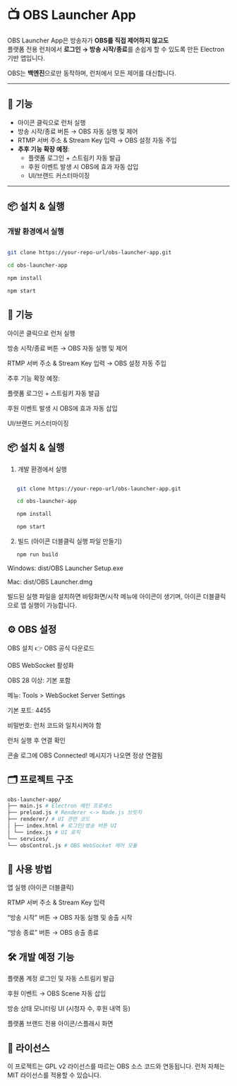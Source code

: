 # 📺 OBS Launcher App

OBS Launcher App은 방송자가 **OBS를 직접 제어하지 않고도**  
플랫폼 전용 런처에서 **로그인 → 방송 시작/종료**를 손쉽게 할 수 있도록 만든 Electron 기반 앱입니다.  

OBS는 **백엔진**으로만 동작하며, 런처에서 모든 제어를 대신합니다.  

---

## 🚀 기능

- 아이콘 클릭으로 런처 실행  
- 방송 시작/종료 버튼 → OBS 자동 실행 및 제어  
- RTMP 서버 주소 & Stream Key 입력 → OBS 설정 자동 주입  
- **추후 기능 확장 예정**:
  - 플랫폼 로그인 + 스트림키 자동 발급
  - 후원 이벤트 발생 시 OBS에 효과 자동 삽입
  - UI/브랜드 커스터마이징

---

## 📦 설치 & 실행

### 개발 환경에서 실행
```bash

git clone https://your-repo-url/obs-launcher-app.git

cd obs-launcher-app

npm install

npm start
```

## 🚀 기능

아이콘 클릭으로 런처 실행

방송 시작/종료 버튼 → OBS 자동 실행 및 제어

RTMP 서버 주소 & Stream Key 입력 → OBS 설정 자동 주입

추후 기능 확장 예정:

플랫폼 로그인 + 스트림키 자동 발급

후원 이벤트 발생 시 OBS에 효과 자동 삽입

UI/브랜드 커스터마이징

## 📦 설치 & 실행

1. 개발 환경에서 실행

```bash

   git clone https://your-repo-url/obs-launcher-app.git

   cd obs-launcher-app

   npm install

   npm start
```

2. 빌드 (아이콘 더블클릭 실행 파일 만들기)
```bash
   npm run build
```

Windows: dist/OBS Launcher Setup.exe

Mac: dist/OBS Launcher.dmg

빌드된 실행 파일을 설치하면 바탕화면/시작 메뉴에 아이콘이 생기며, 아이콘 더블클릭으로 앱 실행이 가능합니다.

## ⚙️ OBS 설정

OBS 설치
👉 OBS 공식 다운로드

OBS WebSocket 활성화

OBS 28 이상: 기본 포함

메뉴: Tools > WebSocket Server Settings

기본 포트: 4455

비밀번호: 런처 코드와 일치시켜야 함

런처 실행 후 연결 확인

콘솔 로그에 OBS Connected! 메시지가 나오면 정상 연결됨

## 🗂 프로젝트 구조
```bash
obs-launcher-app/
├── main.js # Electron 메인 프로세스
├── preload.js # Renderer <-> Node.js 브릿지
├── renderer/ # UI 관련 코드
│ ├── index.html # 로그인/방송 버튼 UI
│ └── index.js # UI 로직
└── services/
└── obsControl.js # OBS WebSocket 제어 모듈
```

## 📝 사용 방법

앱 실행 (아이콘 더블클릭)

RTMP 서버 주소 & Stream Key 입력

“방송 시작” 버튼 → OBS 자동 실행 및 송출 시작

“방송 종료” 버튼 → OBS 송출 종료

## 🛠 개발 예정 기능

플랫폼 계정 로그인 및 자동 스트림키 발급

후원 이벤트 → OBS Scene 자동 삽입

방송 상태 모니터링 UI (시청자 수, 후원 내역 등)

플랫폼 브랜드 전용 아이콘/스플래시 화면

## 📄 라이선스

이 프로젝트는 GPL v2
라이선스를 따르는 OBS 소스 코드와 연동됩니다.
런처 자체는 MIT 라이선스를 적용할 수 있습니다.
